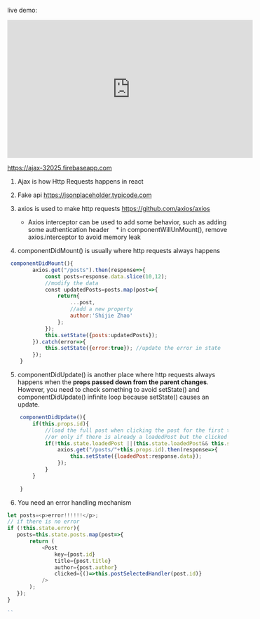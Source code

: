 live demo:
<iframe width="560" height="315" src="https://www.youtube.com/embed/0_XE_HAj0iA" frameborder="0" allow="autoplay; encrypted-media" allowfullscreen></iframe>

https://ajax-32025.firebaseapp.com

1. Ajax is how Http Requests happens in react 
2. Fake api https://jsonplaceholder.typicode.com 

3. axios is used to make http requests https://github.com/axios/axios
    * Axios interceptor can be used to add some behavior, such as adding some authentication header
    * in componentWillUnMount(), remove axios.interceptor to avoid memory leak
    
4. componentDidMount() is usually where http requests always happens
```javascript
 componentDidMount(){
        axios.get("/posts").then(response=>{
            const posts=response.data.slice(10,12);
            //modify the data
            const updatedPosts=posts.map(post=>{
                return{
                    ...post,
                    //add a new property
                    author:'Shijie Zhao'
                };
            });
            this.setState({posts:updatedPosts});
        }).catch(error=>{
            this.setState({error:true}); //update the error in state
        }); 
    }
```

5. componentDidUpdate() is another place where http requests always happens when the **props passed down from the parent changes**. However, you need to check something to avoid setState() and componentDidUpdate() infinite loop because setState() causes an update.
```javascript
    componentDidUpdate(){
        if(this.props.id){
            //load the full post when clicking the post for the first time
            //or only if there is already a loadedPost but the clicked post's id is new
            if(!this.state.loadedPost ||(this.state.loadedPost&& this.state.loadedPost.id!==this.props.id)){
                axios.get("/posts/"+this.props.id).then(response=>{
                    this.setState({loadedPost:response.data});
                });
            }       
        }
        
    }
```

6. You need an error handling mechanism
```javascript
let posts=<p>error!!!!!!</p>;
// if there is no error
if (!this.state.error){
   posts=this.state.posts.map(post=>{
       return (
           <Post 
               key={post.id} 
               title={post.title} 
               author={post.author}
               clicked={()=>this.postSelectedHandler(post.id)}
           />
       );
   });
}
        
``
